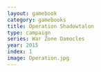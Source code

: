 ```yaml
---
layout: gamebook
category: gamebooks
title: Operation Shadowtalon
type: campaign
series: War Zone Damocles
year: 2015
index: 1
image: Operation.jpg
---
```

